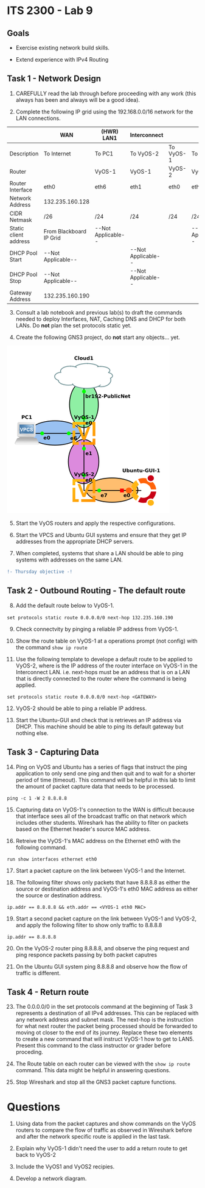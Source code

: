 # ITS 2300 - Lab 9
## Goals 

-   Exercise existing network build skills.

-   Extend experience with IPv4 Routing

## Task 1 - Network Design
1.  CAREFULLY read the lab through before proceeding with any work (this always has been and always will be a good idea).

2.  Complete the following IP grid using the 192.168.0.0/16 network for the LAN connections.

|                           |**WAN**            |**(HWR) LAN1**     |**Interconnect**     |             |**(CnS) LAN5**
|--                         |--                 |--                 |--                   |--           |-- 
|Description                |To Internet        |To PC1             |To VyOS-2            |To VyOS-1    |To PC2
|Router                     |                   |VyOS-1             |VyOS-1               |VyOS-2       |VyOS-2
|Router Interface           |eth0               |eth6               |eth1                 |eth0         |eth5
|Network Address            |132.235.160.128    
|CIDR Netmask               |/26                |/24                |/24                  |/24          |/24
|Static client address      |From Blackboard IP Grid |--Not Applicable--|                 |             |--Not Applicable--
|DHCP Pool Start            |--Not Applicable-- |                   |--Not Applicable--
|DHCP Pool Stop             |--Not Applicable-- |                   |--Not Applicable-- 
|Gateway Address            |132.235.160.190    |                   |

3.  Consult a lab notebook and previous lab(s) to draft the commands needed to deploy Interfaces, NAT, Caching DNS and DHCP for both LANs.  Do **not** plan the set protocols static yet.

4.  Create the following GNS3 project, do **not** start any objects... yet.

![](Network_Diagram_Routing.png)

5.  Start the VyOS routers and apply the respective configurations.

6.  Start the VPCS and Ubuntu GUI systems and ensure that they get IP addresses from the appropriate DHCP servers.

7.  When completed, systems that share a LAN should be able to ping systems with addresses on the same LAN. 

```diff
!- Thursday objective -!
```

## Task 2 - Outbound Routing - The default route

8. Add the default route below to VyOS-1.

`set protocols static route 0.0.0.0/0 next-hop 132.235.160.190`

9.  Check connectvity by pinging a reliable IP address from VyOS-1.

10. Show the route table on VyOS-1 at a operations prompt (not config) with the command `show ip route`

11. Use the following template to develope a default route to be applied to VyOS-2, where <GATEWAY> is the IP address of the router interface on VyOS-1 in the Interconnect LAN. i.e. next-hops must be an address that is on a LAN that is directly connected to the router where the command is being applied.

````
set protocols static route 0.0.0.0/0 next-hop <GATEWAY>
````

12. VyOS-2 should be able to ping a reliable IP address.

13. Start the Ubuntu-GUI and check that is retrieves an IP address via DHCP.  This machine should be able to ping its default gateway but nothing else.
 
## Task 3 - Capturing Data

14. Ping on VyOS and Ubuntu has a series of flags that instruct the ping application to only send one ping and then quit and to wait for a shorter period of time (timeout).  This command will be helpful in this lab to limit the amount of packet capture data that needs to be processed.
 
````
ping -c 1 -W 2 8.8.8.8
````

15. Capturing data on VyOS-1's connection to the WAN is difficult because that interface sees all of the broadcast traffic on that network which includes other students.  Wireshark has the ability to filter on packets based on the Ethernet header's source MAC address.

16. Retreive the VyOS-1's MAC address on the Ethernet eth0 with the following command.
 
 ````
 run show interfaces ethernet eth0
 ````

17. Start a packet capture on the link between VyOS-1 and the Internet. 

18. The following filter shows only packets that have 8.8.8.8 as either the source or destination address and VyOS-1's eth0 MAC address as either the source or destination address.

````
ip.addr == 8.8.8.8 && eth.addr == <VYOS-1 eth0 MAC>
````

19. Start a second packet capture on the link between VyOS-1 and VyOS-2, and apply the following filter to show only traffic to 8.8.8.8
 
 ````
 ip.addr == 8.8.8.8
 ````
 
20. On the VyOS-2 router ping 8.8.8.8, and observe the ping request and ping responce packets passing by both packet caputres
 
21. On the Ubuntu GUI system ping 8.8.8.8 and observe how the flow of traffic is different.
 
## Task 4 - Return route

23. The 0.0.0.0/0 in the set protocols command at the beginning of Task 3 represents a destination of all IPv4 addresses. This can be replaced with any network address and subnet mask. The next-hop is the instruction for what next router the packet being processed should be forwarded to moving ot closer to the end of its journey. Replace these two elements to create a new command that will instruct VyOS-1 how to get to LAN5. Present this command to the class instructor or grader before proceding.

24. The Route table on each router can be viewed with the `show ip route` command.  This data might be helpful in answering questions.
 
25. Stop Wireshark and stop all the GNS3 packet capture functions.

# Questions

1.  Using data from the packet captures and show commands on the VyOS routers to compare the flow of traffic as observed in Wireshark before and after the network specific route is applied in the last task.  
 
2.  Explain why VyOS-1 didn't need the user to add a return route to get back to VyOS-2

3.  Include the VyOS1 and VyOS2 recipies.

4.  Develop a network diagram.
